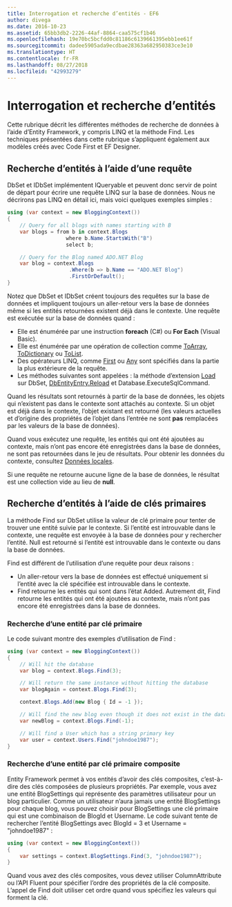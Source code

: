 ```yaml
---
title: Interrogation et recherche d’entités - EF6
author: divega
ms.date: 2016-10-23
ms.assetid: 65bb3db2-2226-44af-8864-caa575cf1b46
ms.openlocfilehash: 19e70bc5bcfdd0c81186c6139661395ebb1ee61f
ms.sourcegitcommit: dadee5905ada9ecdbae28363a682950383ce3e10
ms.translationtype: HT
ms.contentlocale: fr-FR
ms.lasthandoff: 08/27/2018
ms.locfileid: "42993279"
---
```

# <a name="querying-and-finding-entities"></a>Interrogation et recherche d’entités
Cette rubrique décrit les différentes méthodes de recherche de données à l’aide d’Entity Framework, y compris LINQ et la méthode Find. Les techniques présentées dans cette rubrique s’appliquent également aux modèles créés avec Code First et EF Designer.  

## <a name="finding-entities-using-a-query"></a>Recherche d’entités à l’aide d’une requête  

DbSet et IDbSet implémentent IQueryable et peuvent donc servir de point de départ pour écrire une requête LINQ sur la base de données. Nous ne décrirons pas LINQ en détail ici, mais voici quelques exemples simples :  

``` csharp
using (var context = new BloggingContext())
{
    // Query for all blogs with names starting with B
    var blogs = from b in context.Blogs
                   where b.Name.StartsWith("B")
                   select b;

    // Query for the Blog named ADO.NET Blog
    var blog = context.Blogs
                    .Where(b => b.Name == "ADO.NET Blog")
                    .FirstOrDefault();
}
```  

Notez que DbSet et IDbSet créent toujours des requêtes sur la base de données et impliquent toujours un aller-retour vers la base de données même si les entités retournées existent déjà dans le contexte. Une requête est exécutée sur la base de données quand :  

- Elle est énumérée par une instruction **foreach** (C#) ou **For Each** (Visual Basic).  
- Elle est énumérée par une opération de collection comme [ToArray](https://msdn.microsoft.com/library/bb298736), [ToDictionary](https://msdn.microsoft.com/library/system.linq.enumerable.todictionary) ou [ToList](https://msdn.microsoft.com/library/bb342261).  
- Des opérateurs LINQ, comme [First](https://msdn.microsoft.com/library/bb291976) ou [Any](https://msdn.microsoft.com/library/bb337697) sont spécifiés dans la partie la plus extérieure de la requête.  
- Les méthodes suivantes sont appelées : la méthode d’extension [Load](https://msdn.microsoft.com/library/system.data.entity.dbextensions.load) sur DbSet, [DbEntityEntry.Reload](https://msdn.microsoft.com/library/system.data.entity.infrastructure.dbentityentry.reload.aspx) et Database.ExecuteSqlCommand.  

Quand les résultats sont retournés à partir de la base de données, les objets qui n’existent pas dans le contexte sont attachés au contexte. Si un objet est déjà dans le contexte, l’objet existant est retourné (les valeurs actuelles et d’origine des propriétés de l’objet dans l’entrée ne sont **pas** remplacées par les valeurs de la base de données).  

Quand vous exécutez une requête, les entités qui ont été ajoutées au contexte, mais n’ont pas encore été enregistrées dans la base de données, ne sont pas retournées dans le jeu de résultats. Pour obtenir les données du contexte, consultez [Données locales](~/ef6/querying/local-data.md).  

Si une requête ne retourne aucune ligne de la base de données, le résultat est une collection vide au lieu de **null**.  

## <a name="finding-entities-using-primary-keys"></a>Recherche d’entités à l’aide de clés primaires  

La méthode Find sur DbSet utilise la valeur de clé primaire pour tenter de trouver une entité suivie par le contexte. Si l’entité est introuvable dans le contexte, une requête est envoyée à la base de données pour y rechercher l’entité. Null est retourné si l’entité est introuvable dans le contexte ou dans la base de données.  

Find est différent de l’utilisation d’une requête pour deux raisons :  

- Un aller-retour vers la base de données est effectué uniquement si l’entité avec la clé spécifiée est introuvable dans le contexte.  
- Find retourne les entités qui sont dans l’état Added. Autrement dit, Find retourne les entités qui ont été ajoutées au contexte, mais n’ont pas encore été enregistrées dans la base de données.  
### <a name="finding-an-entity-by-primary-key"></a>Recherche d’une entité par clé primaire  

Le code suivant montre des exemples d’utilisation de Find :  

``` csharp
using (var context = new BloggingContext())
{
    // Will hit the database
    var blog = context.Blogs.Find(3);

    // Will return the same instance without hitting the database
    var blogAgain = context.Blogs.Find(3);

    context.Blogs.Add(new Blog { Id = -1 });

    // Will find the new blog even though it does not exist in the database
    var newBlog = context.Blogs.Find(-1);

    // Will find a User which has a string primary key
    var user = context.Users.Find("johndoe1987");
}
```  

### <a name="finding-an-entity-by-composite-primary-key"></a>Recherche d’une entité par clé primaire composite  

Entity Framework permet à vos entités d’avoir des clés composites, c’est-à-dire des clés composées de plusieurs propriétés. Par exemple, vous avez une entité BlogSettings qui représente des paramètres utilisateur pour un blog particulier. Comme un utilisateur n’aura jamais une entité BlogSettings pour chaque blog, vous pouvez choisir pour BlogSettings une clé primaire qui est une combinaison de BlogId et Username. Le code suivant tente de rechercher l’entité BlogSettings avec BlogId = 3 et Username = "johndoe1987" :  

``` csharp  
using (var context = new BloggingContext())
{
    var settings = context.BlogSettings.Find(3, "johndoe1987");
}
```  

Quand vous avez des clés composites, vous devez utiliser ColumnAttribute ou l’API Fluent pour spécifier l’ordre des propriétés de la clé composite. L’appel de Find doit utiliser cet ordre quand vous spécifiez les valeurs qui forment la clé.  
